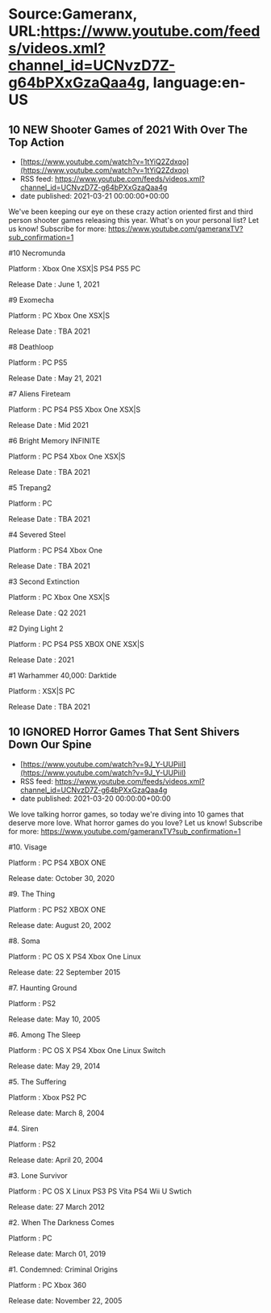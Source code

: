 # Source:Gameranx, URL:https://www.youtube.com/feeds/videos.xml?channel_id=UCNvzD7Z-g64bPXxGzaQaa4g, language:en-US

## 10 NEW Shooter Games of 2021 With Over The Top Action
 - [https://www.youtube.com/watch?v=1tYiQ2Zdxqo](https://www.youtube.com/watch?v=1tYiQ2Zdxqo)
 - RSS feed: https://www.youtube.com/feeds/videos.xml?channel_id=UCNvzD7Z-g64bPXxGzaQaa4g
 - date published: 2021-03-21 00:00:00+00:00

We've been keeping our eye on these crazy action oriented first and third person shooter games releasing this year. What's on your personal list? Let us know!
Subscribe for more: https://www.youtube.com/gameranxTV?sub_confirmation=1

#10 Necromunda

Platform : Xbox One XSX|S PS4 PS5 PC

Release Date : June 1, 2021

 

#9 Exomecha

Platform : PC Xbox One XSX|S 

Release Date : TBA 2021 



#8 Deathloop

Platform : PC PS5 

Release Date : May 21, 2021 



#7 Aliens Fireteam

Platform : PC PS4 PS5 Xbox One XSX|S

Release Date : Mid 2021



#6 Bright Memory INFINITE

Platform : PC PS4 Xbox One XSX|S

Release Date : TBA 2021



#5 Trepang2

Platform : PC

Release Date : TBA 2021



#4 Severed Steel

Platform : PC PS4 Xbox One

Release Date : TBA 2021



#3 Second Extinction

Platform : PC Xbox One XSX|S 

Release Date : Q2 2021



#2 Dying Light 2

Platform : PC PS4 PS5 XBOX ONE XSX|S 

Release Date : 2021 



#1 Warhammer 40,000: Darktide

Platform : XSX|S PC

Release Date : TBA 2021

## 10 IGNORED Horror Games That Sent Shivers Down Our Spine
 - [https://www.youtube.com/watch?v=9J_Y-UUPiiI](https://www.youtube.com/watch?v=9J_Y-UUPiiI)
 - RSS feed: https://www.youtube.com/feeds/videos.xml?channel_id=UCNvzD7Z-g64bPXxGzaQaa4g
 - date published: 2021-03-20 00:00:00+00:00

We love talking horror games, so today we're diving into 10 games that deserve more love. What horror games do you love? Let us know!
Subscribe for more: https://www.youtube.com/gameranxTV?sub_confirmation=1

#10. Visage

Platform : PC PS4 XBOX ONE 

Release date: October 30, 2020



#9. The Thing

Platform : PC PS2 XBOX ONE

Release date: August 20, 2002 



#8. Soma

Platform : PC OS X PS4 Xbox One Linux

Release date:  22 September 2015



#7. Haunting Ground

Platform : PS2 

Release date: May 10, 2005



#6. Among The Sleep

Platform : PC OS X PS4 Xbox One Linux Switch

Release date: May 29, 2014



#5. The Suffering 

Platform : Xbox PS2 PC 

Release date: March 8, 2004



#4. Siren

Platform : PS2

Release date: April 20, 2004



#3. Lone Survivor 

Platform : PC OS X Linux PS3 PS Vita PS4 Wii U Swtich

Release date: 27 March 2012



#2. When The Darkness Comes

Platform : PC

Release date: March 01, 2019



#1. Condemned: Criminal Origins

Platform : PC Xbox 360

Release date: November 22, 2005

